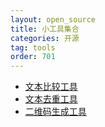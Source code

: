 ```yaml
---
layout: open_source
title: 小工具集合
categories: 开源
tag: tools
order: 701
---
```




- [文本比较工具](/pictures_for_blog/app/text_compare/main.html)
- [文本去重工具](/pictures_for_blog/app/text_compare/text_distinct.html)
- [二维码生成工具](/pictures_for_blog/app/qr_maker/index.html)


